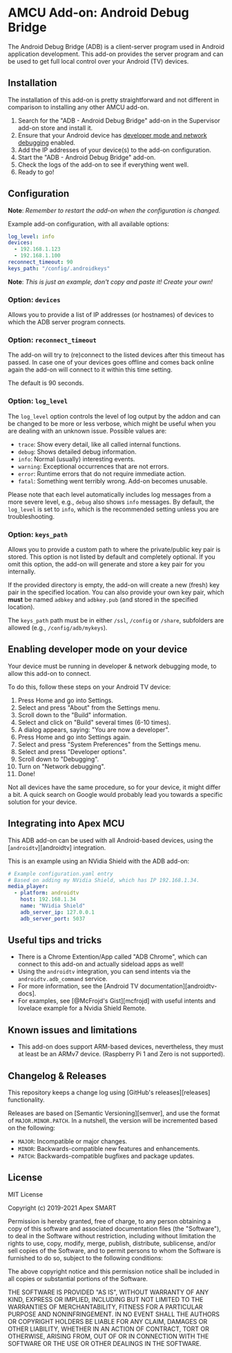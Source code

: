 # AMCU Add-on: Android Debug Bridge

The Android Debug Bridge (ADB) is a client-server program used in Android
application development. This add-on provides the server program and can be
used to get full local control over your Android (TV) devices.

## Installation

The installation of this add-on is pretty straightforward and not different in
comparison to installing any other AMCU add-on.

1. Search for the "ADB - Android Debug Bridge" add-on
   in the Supervisor add-on store and install it.
1. Ensure that your Android device has [developer mode and network debugging](#enabling-developer-mode-on-your-device)
   enabled.
1. Add the IP addresses of your device(s) to the add-on configuration.
1. Start the "ADB - Android Debug Bridge" add-on.
1. Check the logs of the add-on to see if everything went well.
1. Ready to go!

## Configuration

**Note**: _Remember to restart the add-on when the configuration is changed._

Example add-on configuration, with all available options:

```yaml
log_level: info
devices:
  - 192.168.1.123
  - 192.168.1.100
reconnect_timeout: 90
keys_path: "/config/.androidkeys"
```

**Note**: _This is just an example, don't copy and paste it! Create your own!_

### Option: `devices`

Allows you to provide a list of IP addresses (or hostnames) of devices to
which the ADB server program connects.

### Option: `reconnect_timeout`

The add-on will try to (re)connect to the listed devices after this timeout
has passed. In case one of your devices goes offline and comes back online again
the add-on will connect to it within this time setting.

The default is 90 seconds.

### Option: `log_level`

The `log_level` option controls the level of log output by the addon and can
be changed to be more or less verbose, which might be useful when you are
dealing with an unknown issue. Possible values are:

- `trace`: Show every detail, like all called internal functions.
- `debug`: Shows detailed debug information.
- `info`: Normal (usually) interesting events.
- `warning`: Exceptional occurrences that are not errors.
- `error`: Runtime errors that do not require immediate action.
- `fatal`: Something went terribly wrong. Add-on becomes unusable.

Please note that each level automatically includes log messages from a
more severe level, e.g., `debug` also shows `info` messages. By default,
the `log_level` is set to `info`, which is the recommended setting unless
you are troubleshooting.

### Option: `keys_path`

Allows you to provide a custom path to where the private/public key pair is
stored. This option is not listed by default and completely optional.
If you omit this option, the add-on will generate
and store a key pair for you internally.

If the provided directory is empty, the add-on will create
a new (fresh) key pair in the specified location.
You can also provide your own key pair, which **must** be named
`adbkey` and `adbkey.pub` (and stored in the specified location).

The `keys_path` path must be in either `/ssl`, `/config` or `/share`, subfolders
are allowed (e.g., `/config/adb/mykeys`).

## Enabling developer mode on your device

Your device must be running in developer & network debugging mode,
to allow this add-on to connect.

To do this, follow these steps on your Android TV device:

1. Press Home and go into Settings.
1. Select and press "About" from the Settings menu.
1. Scroll down to the "Build" information.
1. Select and click on "Build" several times (6-10 times).
1. A dialog appears, saying: "You are now a developer".
1. Press Home and go into Settings again.
1. Select and press "System Preferences" from the Settings menu.
1. Select and press "Developer options".
1. Scroll down to "Debugging".
1. Turn on "Network debugging".
1. Done!

Not all devices have the same procedure, so for your device, it might
differ a bit. A quick search on Google would probably lead you towards
a specific solution for your device.

## Integrating into Apex MCU

This ADB add-on can be used with all Android-based devices, using the
[`androidtv`][androidtv] integration.

This is an example using an NVidia Shield with the ADB add-on:

```yaml
# Example configuration.yaml entry
# Based on adding my NVidia Shield, which has IP 192.168.1.34.
media_player:
  - platform: androidtv
    host: 192.168.1.34
    name: "NVidia Shield"
    adb_server_ip: 127.0.0.1
    adb_server_port: 5037
```

## Useful tips and tricks

- There is a Chrome Extention/App called "ADB Chrome", which can connect
  to this add-on and actually sideload apps as well!
- Using the `androidtv` integration, you can send intents via
  the `androidtv.adb_command` service.
- For more information, see the [Android TV documentation][androidtv-docs].
- For examples, see [@McFrojd's Gist][mcfrojd] with useful intents and
  lovelace example for a Nvidia Shield Remote.

## Known issues and limitations

- This add-on does support ARM-based devices, nevertheless, they must
  at least be an ARMv7 device. (Raspberry Pi 1 and Zero is not supported).

## Changelog & Releases

This repository keeps a change log using [GitHub's releases][releases]
functionality.

Releases are based on [Semantic Versioning][semver], and use the format
of `MAJOR.MINOR.PATCH`. In a nutshell, the version will be incremented
based on the following:

- `MAJOR`: Incompatible or major changes.
- `MINOR`: Backwards-compatible new features and enhancements.
- `PATCH`: Backwards-compatible bugfixes and package updates.


## License

MIT License

Copyright (c) 2019-2021 Apex SMART

Permission is hereby granted, free of charge, to any person obtaining a copy
of this software and associated documentation files (the "Software"), to deal
in the Software without restriction, including without limitation the rights
to use, copy, modify, merge, publish, distribute, sublicense, and/or sell
copies of the Software, and to permit persons to whom the Software is
furnished to do so, subject to the following conditions:

The above copyright notice and this permission notice shall be included in all
copies or substantial portions of the Software.

THE SOFTWARE IS PROVIDED "AS IS", WITHOUT WARRANTY OF ANY KIND, EXPRESS OR
IMPLIED, INCLUDING BUT NOT LIMITED TO THE WARRANTIES OF MERCHANTABILITY,
FITNESS FOR A PARTICULAR PURPOSE AND NONINFRINGEMENT. IN NO EVENT SHALL THE
AUTHORS OR COPYRIGHT HOLDERS BE LIABLE FOR ANY CLAIM, DAMAGES OR OTHER
LIABILITY, WHETHER IN AN ACTION OF CONTRACT, TORT OR OTHERWISE, ARISING FROM,
OUT OF OR IN CONNECTION WITH THE SOFTWARE OR THE USE OR OTHER DEALINGS IN THE
SOFTWARE.